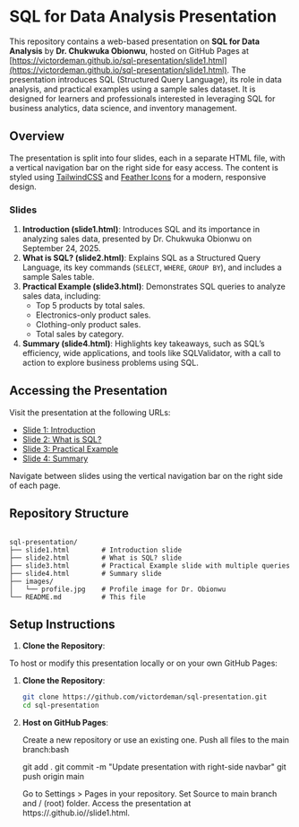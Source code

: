 # SQL for Data Analysis Presentation

This repository contains a web-based presentation on **SQL for Data Analysis** by **Dr. Chukwuka Obionwu**, hosted on GitHub Pages at [https://victordeman.github.io/sql-presentation/slide1.html](https://victordeman.github.io/sql-presentation/slide1.html). The presentation introduces SQL (Structured Query Language), its role in data analysis, and practical examples using a sample sales dataset. It is designed for learners and professionals interested in leveraging SQL for business analytics, data science, and inventory management.

## Overview

The presentation is split into four slides, each in a separate HTML file, with a vertical navigation bar on the right side for easy access. The content is styled using [TailwindCSS](https://tailwindcss.com/) and [Feather Icons](https://feathericons.com/) for a modern, responsive design.

### Slides
1. **Introduction (slide1.html)**: Introduces SQL and its importance in analyzing sales data, presented by Dr. Chukwuka Obionwu on September 24, 2025.
2. **What is SQL? (slide2.html)**: Explains SQL as a Structured Query Language, its key commands (`SELECT`, `WHERE`, `GROUP BY`), and includes a sample Sales table.
3. **Practical Example (slide3.html)**: Demonstrates SQL queries to analyze sales data, including:
   - Top 5 products by total sales.
   - Electronics-only product sales.
   - Clothing-only product sales.
   - Total sales by category.
4. **Summary (slide4.html)**: Highlights key takeaways, such as SQL’s efficiency, wide applications, and tools like SQLValidator, with a call to action to explore business problems using SQL.

## Accessing the Presentation

Visit the presentation at the following URLs:
- [Slide 1: Introduction](https://victordeman.github.io/sql-presentation/slide1.html)
- [Slide 2: What is SQL?](https://victordeman.github.io/sql-presentation/slide2.html)
- [Slide 3: Practical Example](https://victordeman.github.io/sql-presentation/slide3.html)
- [Slide 4: Summary](https://victordeman.github.io/sql-presentation/slide4.html)

Navigate between slides using the vertical navigation bar on the right side of each page.

## Repository Structure
```

sql-presentation/
├── slide1.html        # Introduction slide
├── slide2.html        # What is SQL? slide
├── slide3.html        # Practical Example slide with multiple queries
├── slide4.html        # Summary slide
├── images/
│   └── profile.jpg    # Profile image for Dr. Obionwu
└── README.md          # This file

```

## Setup Instructions

1. **Clone the Repository**:

To host or modify this presentation locally or on your own GitHub Pages:

1. **Clone the Repository**:
   ```bash
   git clone https://github.com/victordeman/sql-presentation.git
   cd sql-presentation

2. **Host on GitHub Pages**:

   Create a new repository or use an existing one.
    Push all files to the main branch:bash

    git add .
    git commit -m "Update presentation with right-side navbar"
    git push origin main

    Go to Settings > Pages in your repository.
    Set Source to main branch and / (root) folder.
    Access the presentation at https://<your-username>.github.io/<repo-name>/slide1.html.

